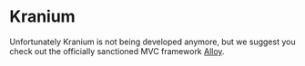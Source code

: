 Kranium
=======

Unfortunately Kranium is not being developed anymore, but we suggest you check out the officially sanctioned MVC framework [Alloy](https://github.com/appcelerator/alloy).

